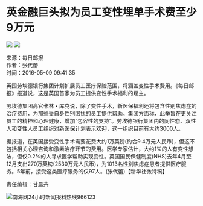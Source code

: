 # 英金融巨头拟为员工变性埋单手术费至少9万元

![](http://www.hinews.cn/pic/0/15/80/89/15808921_882584.jpg)
![](http://www.hinews.cn/pic/0/13/75/76/13757635_748012.png)

来源：每日邮报  
作者：张代蕾  
时间：2016-05-09 09:41:35

英国劳埃德银行集团计划扩展员工医疗保险范围，将涵盖变性手术费用。《每日邮报》报道说，这是英国首家为员工提供变性手术福利的雇主。

劳埃德集团高官卡林・库克说，除了变性手术，新医保福利还将包含性别焦虑症的治疗费用，为那些受自身性别困扰的员工提供帮助。集团方面称，此举旨在更关注员工的精神和心理健康，增加“包容性的支持”。劳埃德银行集团内的同性恋、双性人和变性人员工组织对新医保计划表示欢迎，这一组织目前有大约3000人。

据报道，在英国接受变性手术需要花费大约1万英镑(约合9.4万元人民币)，但这不包括相关心理咨询和激素治疗环节的费用。医学专家估计，大约1%的人有变性想法，但仅0.2%的人寻求医学帮助实现变性。英国国民保健制度(NHS)去年4月至12月支出270万英镑(2530万元人民币)，为1013名性别焦虑症患者提供医疗服务。5年前，接受这类医疗服务的仅97人。(张代蕾)【新华社微特稿】

责任编辑：甘晨卉

![南海网24小时新闻报料热线966123](http://www.hinews.cn/news/images/96613-1.jpg)